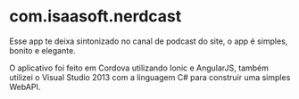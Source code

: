 # com.isaasoft.nerdcast

Esse app te deixa sintonizado no canal de podcast do site, o app é simples, bonito e elegante.

O aplicativo foi feito em Cordova utilizando Ionic e AngularJS, também utilizei o Visual Studio 2013 com a linguagem C# para construir uma simples WebAPI.

